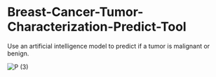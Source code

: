 # Breast-Cancer-Tumor-Characterization-Predict-Tool
Use an artificial intelligence model to predict if a tumor is malignant or benign. 

![P (3)](https://github.com/user-attachments/assets/f49ff719-4ad9-47e9-aff1-ce9f7ae2e75e)
